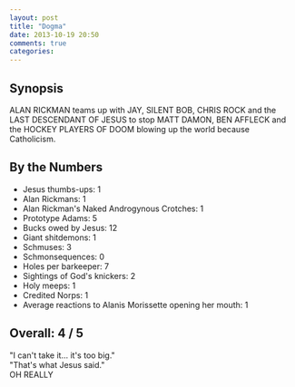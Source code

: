 ```yaml
---
layout: post
title: "Dogma"
date: 2013-10-19 20:50
comments: true
categories: 
---
```


Synopsis
--------

ALAN RICKMAN teams up with JAY, SILENT BOB, CHRIS ROCK and the LAST DESCENDANT OF JESUS to stop MATT DAMON, BEN AFFLECK and the HOCKEY PLAYERS OF DOOM blowing up the world because Catholicism.

By the Numbers
--------------

* Jesus thumbs-ups: 1
* Alan Rickmans: 1
* Alan Rickman's Naked Androgynous Crotches: 1
* Prototype Adams: 5
* Bucks owed by Jesus: 12
* Giant shitdemons: 1
* Schmuses: 3
* Schmonsequences: 0
* Holes per barkeeper: 7
* Sightings of God's knickers: 2
* Holy meeps: 1
* Credited Norps: 1
* Average reactions to Alanis Morissette opening her mouth: 1

Overall: 4 / 5
--------------

"I can't take it... it's too big."<br/>
"That's what Jesus said."<br/>
OH REALLY
